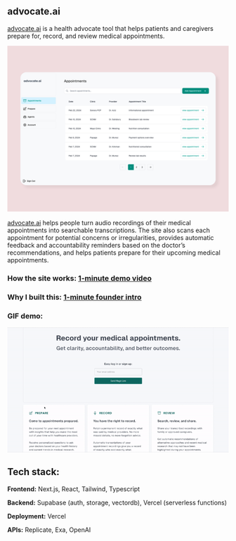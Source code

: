 ## advocate.ai

[advocate.ai](https://advocateai.vercel.app/) is a health advocate tool that helps patients and caregivers prepare for, record, and review medical appointments.

![advocateai homepage image](public/advocateai.webp)

[advocate.ai](https://advocateai.vercel.app/) helps people turn audio recordings of their medical appointments into searchable transcriptions. The site also scans each appointment for potential concerns or irregularities, provides automatic feedback and accountability reminders based on the doctor’s recommendations, and helps patients prepare for their upcoming medical appointments. 

### How the site works: [1-minute demo video](https://youtu.be/8egWnTs9TM8)

### Why I built this: [1-minute founder intro](https://youtu.be/OKYhPXrVUIw)

### GIF demo:
![advocate.ai gif illustration](public/advocategif.gif)


## Tech stack:

**Frontend:**
Next.js, React, Tailwind, Typescript

**Backend:**
Supabase (auth, storage, vectordb), Vercel (serverless functions)

**Deployment:**
Vercel

**APIs:**
Replicate, Exa, OpenAI